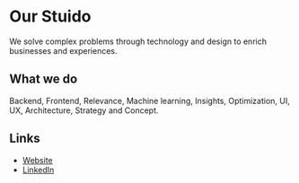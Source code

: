 # Our Stuido

We solve complex problems through technology and design to enrich businesses and experiences.

## What we do

Backend, Frontend, Relevance, Machine learning, Insights, Optimization, UI, UX, Architecture, Strategy and Concept.

## Links
- [Website](https://ourstudio.se)
- [LinkedIn](https://www.linkedin.com/company/our-studio-void/)
